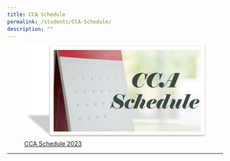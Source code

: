 ```yaml
---
title: CCA Schedule
permalink: /students/CCA-Schedule/
description: ""
---
```

<figure><a href="/files/Students/2023%20cca%20schedule%20and%20deployment_sem2.pdf">
<img src="/images/Students/CCA%20Schedule.png" style="width:500px;">CCA Schedule 2023</a></figure>

----------------------------------------------------------------------------
